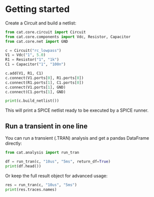 # Getting started

Create a Circuit and build a netlist:

```python
from cat.core.circuit import Circuit
from cat.core.components import Vdc, Resistor, Capacitor
from cat.core.net import GND

c = Circuit("rc_lowpass")
V1 = Vdc("1", 5.0)
R1 = Resistor("1", "1k")
C1 = Capacitor("1", "100n")

c.add(V1, R1, C1)
c.connect(V1.ports[0], R1.ports[0])
c.connect(R1.ports[1], C1.ports[0])
c.connect(V1.ports[1], GND)
c.connect(C1.ports[1], GND)

print(c.build_netlist())
```

This will print a SPICE netlist ready to be executed by a SPICE runner.

## Run a transient in one line

You can run a transient (.TRAN) analysis and get a pandas DataFrame directly:

```python
from cat.analysis import run_tran

df = run_tran(c, "10us", "5ms", return_df=True)
print(df.head())
```

Or keep the full result object for advanced usage:

```python
res = run_tran(c, "10us", "5ms")
print(res.traces.names)
```
